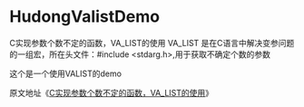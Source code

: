 # HudongValistDemo
C实现参数个数不定的函数，VA_LIST的使用
VA_LIST 是在C语言中解决变参问题的一组宏，所在头文件：#include <stdarg.h>,用于获取不确定个数的参数

这个是一个使用VALIST的demo

原文地址《[C实现参数个数不定的函数，VA_LIST的使用](http://www.hudongdong.com/c/143.html)》
